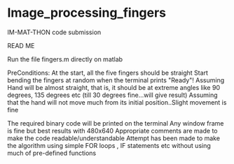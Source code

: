 # Image_processing_fingers
IM-MAT-THON code submission

READ ME

Run the file fingers.m directly on matlab

PreConditions:
At the start, all the five fingers should be straight
Start bending the fingers at random when the terminal prints "Ready"!
Assuming Hand will be almost straight, that is, it should be at extreme angles like 90 degrees, 135 degrees etc (till 30 degrees fine...will give result)
Assuming that the hand will not move much from its initial position..Slight movement is fine


The required binary code will be printed on the terminal
Any window frame is fine but best results with 480x640
Appropriate comments are made to make the code readable/understandable
Attempt has been made to make the algorithm using simple FOR loops , IF statements etc without using much of pre-defined functions 
